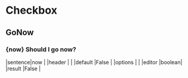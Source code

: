 # Checkbox


## GoNow
### {now} Should I go now?
|sentence|now    |
|header  |       |
|default |False  |
|options |       |
|editor  |boolean|
|result  |False  |


